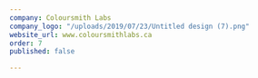 ```yaml
---
company: Coloursmith Labs
company_logo: "/uploads/2019/07/23/Untitled design (7).png"
website_url: www.coloursmithlabs.ca
order: 7
published: false

---
```

